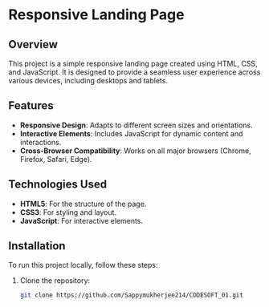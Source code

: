 # Responsive Landing Page

## Overview
This project is a simple responsive landing page created using HTML, CSS, and JavaScript. It is designed to provide a seamless user experience across various devices, including desktops and tablets.

## Features
- **Responsive Design**: Adapts to different screen sizes and orientations.
- **Interactive Elements**: Includes JavaScript for dynamic content and interactions.
- **Cross-Browser Compatibility**: Works on all major browsers (Chrome, Firefox, Safari, Edge).

## Technologies Used
- **HTML5**: For the structure of the page.
- **CSS3**: For styling and layout.
- **JavaScript**: For interactive elements.

## Installation
To run this project locally, follow these steps:

1. Clone the repository:
   ```bash
   git clone https://github.com/Sappymukherjee214/CODESOFT_01.git
